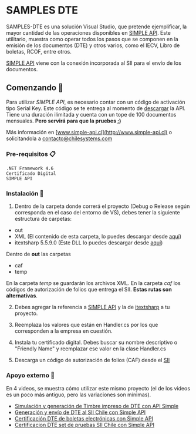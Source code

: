 # SAMPLES DTE

SAMPLES-DTE es una solución Visual Studio, que pretende ejemplificar, la mayor cantidad de las operaciones disponibles en [SIMPLE API](http://www.simple-api.cl). Este utilitario, muestra como operar todos los pasos que se componen en la emisión de los documentos (DTE) y otros varios, como el IECV, Libro de boletas, RCOF, entre otros.

[SIMPLE API](http://www.simple-api.cl) viene con la conexión incorporada al SII para el envío de los documentos.

## Comenzando 🚀

Para utilizar *SIMPLE API*, es necesario contar con un código de activación tipo Serial Key. Este código se te entrega al momento de [descargar](https://www.simple-api.cl/Descarga) la API. Tiene una duración ilimitada y cuenta con un tope de 100 documentos mensuales. **Pero servirá para que la pruebes ;)**

Más información en [www.simple-api.cl](http://www.simple-api.cl) o solicitandola a contacto@chilesystems.com

### Pre-requisitos 📋

```
.NET Framework 4.6
Certificado Digital
SIMPLE API
```
### Instalación 🔧

1. Dentro de la carpeta donde correrá el proyecto (Debug o Release según corresponda en el caso del entorno de VS), debes tener la siguiente estructura de carpetas:

* out
* XML (El contenido de esta carpeta, lo puedes descargar desde [aquí](http://www.chilesystems.com/SDK/XML.rar))
* itextsharp 5.5.9.0 (Este DLL lo puedes descargar desde [aquí](http://www.chilesystems.com/SDK/itextsharp.dll)) 

Dentro de **out** las carpetas
 * caf
 * temp

En la carpeta _temp_ se guardarán los archivos XML. En la carpeta _caf_ los códigos de autorización de folios que entrega el SII. **Estas rutas son alternativas**.

2. Debes agregar la referencia a [SIMPLE API](http://www.simple-api.cl/Descarga) y la de [itextsharp](http://www.chilesystems.com/SDK/itextsharp.dll)  a tu proyecto.

3. Reemplaza los valores que están en Handler.cs por los que corresponden a la empresa en cuestión.

4. Instala tu certificado digital. Debes buscar su nombre descriptivo o "Friendly Name" y reemplazar ese valor en la clase Handler.cs

4. Descarga un código de autorización de folios (CAF) desde el [SII](http://www.sii.cl)

### Apoyo externo 🔩

En 4 videos, se muestra cómo utilizar este mismo proyecto (el de los videos es un poco más antiguo, pero las variaciones son mínimas).

* [Simulación y generación de Timbre impreso de DTE con API Simple](https://www.youtube.com/watch?v=ZLRxZ58b-w4)
* [Generación y envío de DTE al SII Chile con Simple API](https://www.youtube.com/watch?v=q20kf8eke50)
* [Certificación DTE de boletas electrónicas con Simple API](https://www.youtube.com/watch?v=gq5mBIAyf6o)
* [Certificacion DTE set de pruebas SII Chile con Simple API](https://www.youtube.com/watch?v=m_udVOpiP6M)


